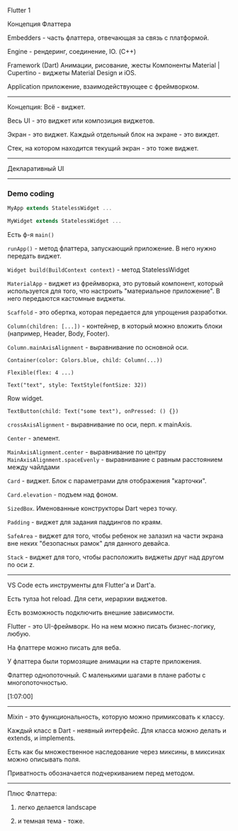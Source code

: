 Flutter 1

Концепция Флаттера

Embedders - часть флаттера, отвечающая за связь с платформой.

Engine - рендеринг, соединение, IO.
(С++)

Framework 
(Dart)
Анимации, рисование, жесты
Компоненты
Material | Cupertino - виджеты Material Design и iOS.

Application
приложение, взаимодействующее с фреймворком.

---

Концепция: Всё - виджет.

Весь UI - это виджет или композиция виджетов.

Экран - это виджет. Каждый отдельный блок на экране - это виждет.

Стек, на котором находится текущий экран - это тоже виджет.

---

Декларативный UI

---

### Demo coding

```dart
MyApp extends StatelessWidget ...

MyWidget extends StatelessWidget ...
```

Есть ф-я `main()`

`runApp()` - метод флаттера, запускающий приложение. В него нужно передать виджет.

`Widget build(BuildContext context)` - метод StatelessWidget

`MaterialApp` - виджет из фреймворка, это рутовый компонент, который используется для того, что настроить "материальное приложение". В него передаются кастомные виджеты.

`Scaffold` - это обертка, которая передается для упрощения разработки. 

`Column(children: [...])` - контейнер, в который можно вложить блоки (например, Header, Body, Footer).

`Column.mainAxisAlignment` - выравнивание по основной оси.

`Container(color: Colors.blue, child: Column(...))`

`Flexible(flex: 4 ...)`

`Text("text", style: TextStyle(fontSize: 32))`

Row widget.

`TextButton(child: Text("some text"), onPressed: () {})`

`crossAxisAlignment` - выравнивание по оси, перп. к mainAxis.

`Center` - элемент.

`MainAxisAlignment.center` - выравнивание по центру
`MainAxisAlignment.spaceEvenly` - выравнивание с равным расстоянием между чайлдами

`Card` - виджет. Блок с параметрами для отображения "карточки".

`Card.elevation` - подъем над фоном.

`SizedBox`. Именованные конструкторы Dart через точку.

`Padding` - виджет для задания паддингов по краям.

`SafeArea` - виджет для того, чтобы ребенок не залазил на части экрана вне неких "безопасных рамок" для данного девайса.

`Stack` - виджет для того, чтобы расположить виджеты друг над другом по оси z. 

---

VS Code есть инструменты для Flutter'a и Dart'a.

Есть тулза hot reload. Для сети, иерархии виджетов.

Есть возможность подключить внешние зависимости.

Flutter - это UI-фреймворк. Но на нем можно писать бизнес-логику, любую.

На флаттере можно писать для веба.

У флаттера были тормозящие анимации на старте приложения.

Флаттер однопоточный. С маленькими шагами в плане работы с многопоточностью.

[1:07:00]

---

Mixin - это функциональность, которую можно примиксовать к классу. 

Каждый класс в Dart - неявный интерфейс. Для класса можно делать и extends, и implements.

Есть как бы множественное наследование через миксины, в миксинах можно описывать поля.

Приватность обозначается подчеркиванием перед методом.

___

Плюс Флаттера:

1) легко делается landscape

2) и темная тема - тоже.


